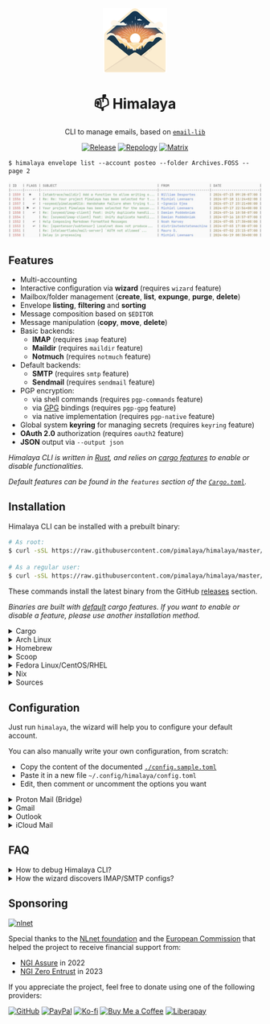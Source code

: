 <div align="center">
  <img src="./logo.svg" alt="Logo" width="128" height="128" />
  <h1>📫 Himalaya</h1>
  <p>CLI to manage emails, based on <a href="https://crates.io/crates/email-lib"><code>email-lib</code></a></p>
  <p>
    <a href="https://github.com/pimalaya/himalaya/releases/latest"><img alt="Release" src="https://img.shields.io/github/v/release/pimalaya/himalaya?color=success"/></a>
	<a href="https://repology.org/project/himalaya/versions"><img alt="Repology" src="https://img.shields.io/repology/repositories/himalaya?color=success"></a>
    <a href="https://matrix.to/#/#pimalaya:matrix.org"><img alt="Matrix" src="https://img.shields.io/matrix/pimalaya:matrix.org?color=success&label=chat"/></a>
  </p>
</div>

```
$ himalaya envelope list --account posteo --folder Archives.FOSS --page 2
```

![screenshot](./screenshot.jpeg)

## Features

- Multi-accounting
- Interactive configuration via **wizard** (requires `wizard` feature)
- Mailbox/folder management (**create**, **list**, **expunge**, **purge**, **delete**)
- Envelope **listing**, **filtering** and **sorting**
- Message composition based on `$EDITOR`
- Message manipulation (**copy**, **move**, **delete**)
- Basic backends:
  - **IMAP** (requires `imap` feature)
  - **Maildir** (requires `maildir` feature)
  - **Notmuch** (requires `notmuch` feature)
- Default backends:
  - **SMTP** (requires `smtp` feature)
  - **Sendmail** (requires `sendmail` feature)
- PGP encryption:
  - via shell commands (requires `pgp-commands` feature)
  - via [GPG](https://www.gnupg.org/) bindings (requires `pgp-gpg` feature)
  - via native implementation (requires `pgp-native` feature)
- Global system **keyring** for managing secrets (requires `keyring` feature)
- **OAuth 2.0** authorization (requires `oauth2` feature)
- **JSON** output via `--output json`

*Himalaya CLI is written in [Rust](https://www.rust-lang.org/), and relies on [cargo features](https://doc.rust-lang.org/cargo/reference/features.html) to enable or disable functionalities.*

*Default features can be found in the `features` section of the [`Cargo.toml`](https://github.com/pimalaya/himalaya/blob/master/Cargo.toml#L18).*

## Installation

Himalaya CLI can be installed with a prebuilt binary:

```bash
# As root:
$ curl -sSL https://raw.githubusercontent.com/pimalaya/himalaya/master/install.sh | sudo sh

# As a regular user:
$ curl -sSL https://raw.githubusercontent.com/pimalaya/himalaya/master/install.sh | PREFIX=~/.local sh
```

These commands install the latest binary from the GitHub [releases](https://github.com/pimalaya/himalaya/releases) section.

*Binaries are built with [default](https://github.com/pimalaya/himalaya/blob/master/Cargo.toml#L18) cargo features. If you want to enable or disable a feature, please use another installation method.*

<details>
  <summary>Cargo</summary>

  Himalaya CLI can be installed with [cargo](https://doc.rust-lang.org/cargo/):

  ```bash
  $ cargo install himalaya

  # With only IMAP support:
  $ cargo install himalaya --no-default-features --features imap
  ```

  You can also use the git repository for a more up-to-date (but less stable) version:

  ```bash
  $ cargo install --git https://github.com/pimalaya/himalaya.git himalaya
  ```
</details>

<details>
  <summary>Arch Linux</summary>

  Himalaya CLI can be installed on [Arch Linux](https://archlinux.org/) with either the community repository:

  ```bash
  $ pacman -S himalaya
  ```

  or the [user repository](https://aur.archlinux.org/):

  ```bash
  $ git clone https://aur.archlinux.org/himalaya-git.git
  $ cd himalaya-git
  $ makepkg -isc
  ```

  If you use [yay](https://github.com/Jguer/yay), it is even simplier:

  ```bash
  $ yay -S himalaya-git
  ```

</details>

<details>
  <summary>Homebrew</summary>

  Himalaya CLI can be installed with [Homebrew](https://brew.sh/):

  ```bash
  $ brew install himalaya
  ```

</details>

<details>
  <summary>Scoop</summary>

  Himalaya CLI can be installed with [Scoop](https://scoop.sh/):

  ```bash
  $ scoop install himalaya
  ```

</details>

<details>
  <summary>Fedora Linux/CentOS/RHEL</summary>

  Himalaya CLI can be installed on [Fedora Linux](https://fedoraproject.org/)/CentOS/RHEL via [COPR](https://copr.fedorainfracloud.org/coprs/atim/himalaya/) repo:

  ```bash
  $ dnf copr enable atim/himalaya
  $ dnf install himalaya
  ```

</details>

<details>
  <summary>Nix</summary>

  Himalaya CLI can be installed with [Nix](https://serokell.io/blog/what-is-nix):

  ```bash
  $ nix-env -i himalaya
  ```

  You can also use the git repository for a more up-to-date (but less stable) version:

  ```bash
  $ nix-env -if https://github.com/pimalaya/himalaya/archive/master.tar.gz

  # or, from within the source tree checkout
  $ nix-env -if .
  ```

  If you have the [Flakes](https://nixos.wiki/wiki/Flakes) feature enabled:

  ```bash
  $ nix profile install himalaya

  # or, from within the source tree checkout
  $ nix profile install

  # you can also run Himalaya directly without installing it:
  $ nix run himalaya
  ```
</details>

<details>
  <summary>Sources</summary>

  Himalaya CLI can be installed from sources.

  First you need to install the Rust development environment (see the [rust installation documentation](https://doc.rust-lang.org/cargo/getting-started/installation.html)):

  ```bash
  $ curl https://sh.rustup.rs -sSf | sh
  ```

  Then, you need to clone the repository and install dependencies:

  ```bash
  $ git clone https://github.com/pimalaya/himalaya.git
  $ cd himalaya
  $ cargo check
  ```

  Now, you can build Himalaya:

  ```bash
  $ cargo build --release
  ```

  *Binaries are available under the `target/release` folder.*
</details>

## Configuration

Just run `himalaya`, the wizard will help you to configure your default account.

You can also manually write your own configuration, from scratch:

- Copy the content of the documented [`./config.sample.toml`](./config.sample.toml)
- Paste it in a new file `~/.config/himalaya/config.toml`
- Edit, then comment or uncomment the options you want

<details>
  <summary>Proton Mail (Bridge)</summary>

  When using Proton Bridge, emails are synchronized locally and exposed via a local IMAP/SMTP server. This implies 2 things:

  - Id order may be reversed or shuffled, but envelopes will still be sorted by date.
  - SSL/TLS needs to be deactivated manually.
  - The password to use is the one generated by Proton Bridge, not the one from your Proton Mail account.

  ```toml
  [accounts.proton]
  email = "example@proton.me"

  backend = "imap"
  imap.host = "127.0.0.1"
  imap.port = 1143
  imap.encryption = false
  imap.login = "example@proton.me"
  imap.passwd.raw = "<bridge-imap-p@ssw0rd>"

  message.send.backend = "smtp"
  smtp.host = "127.0.0.1"
  smtp.port = 1025
  smtp.encryption = false
  smtp.login = "example@proton.me"
  smtp.passwd.raw = "<bridge-smtp-p@ssw0rd>"
  ```

  Keeping your password inside the configuration file is good for testing purpose, but it is not safe. You have 2 better alternatives:

  - Save your password in any password manager that can be queried via the CLI:

    ```toml
    imap.passwd.cmd = "pass show proton"
    ```

  - Use the global keyring of your system (requires the `keyring` cargo feature):

    ```toml
    imap.passwd.keyring = "proton-example"
    ```

    Running `himalaya configure -a proton` will ask for your IMAP password, just paste the one generated previously.
</details>

<details>
  <summary>Gmail</summary>

  Google passwords cannot be used directly. There is two ways to authenticate yourself:

  ## Using [App Passwords](https://support.google.com/mail/answer/185833)

  This option is the simplest and the fastest. First, be sure that:

  - IMAP is enabled
  - Two-step authentication is enabled
  - Less secure app access is enabled

  First create a [dedicated password](https://myaccount.google.com/apppasswords) for Himalaya.

  ```toml
  [accounts.gmail]
  email = "example@gmail.com"

  folder.alias.inbox = "INBOX"
  folder.alias.sent = "[Gmail]/Sent Mail"
  folder.alias.drafts = "[Gmail]/Drafts"
  folder.alias.trash = "[Gmail]/Trash"

  backend = "imap"
  imap.host = "imap.gmail.com"
  imap.port = 993
  imap.login = "example@gmail.com"
  imap.passwd.cmd = "pass show gmail"

  message.send.backend = "smtp"
  smtp.host = "smtp.gmail.com"
  smtp.port = 465
  smtp.login = "example@gmail.com"
  smtp.passwd.cmd = "pass show gmail"
  ```

  Keeping your password inside the configuration file is good for testing purpose, but it is not safe. You have 2 better alternatives:

  - Save your password in any password manager that can be queried via the CLI:

    ```toml
    imap.passwd.cmd = "pass show gmail"
    ```

  - Use the global keyring of your system (requires the `keyring` cargo feature):

    ```toml
    imap.passwd.keyring = "gmail-example"
    ```

    Running `himalaya configure -a gmail` will ask for your IMAP password, just paste the one generated previously.

  ## Using OAuth 2.0

  This option is the most secure but the hardest to configure. It requires the `oauth2` and `keyring` cargo features.

  First, you need to get your OAuth 2.0 credentials by following [this guide](https://developers.google.com/identity/protocols/oauth2#1.-obtain-oauth-2.0-credentials-from-the-dynamic_data.setvar.console_name-.). Once you get your client id and your client secret, you can configure your Himalaya account this way:

  ```toml
  [accounts.gmail]
  email = "example@gmail.com"

  folder.alias.inbox = "INBOX"
  folder.alias.sent = "[Gmail]/Sent Mail"
  folder.alias.drafts = "[Gmail]/Drafts"
  folder.alias.trash = "[Gmail]/Trash"

  backend = "imap"
  imap.host = "imap.gmail.com"
  imap.port = 993
  imap.login = "example@gmail.com"
  imap.oauth2.client-id = "<imap-client-id>"
  imap.oauth2.auth-url = "https://accounts.google.com/o/oauth2/v2/auth"
  imap.oauth2.token-url = "https://www.googleapis.com/oauth2/v3/token"
  imap.oauth2.pkce = true
  imap.oauth2.scope = "https://mail.google.com/"

  message.send.backend = "smtp"
  smtp.host = "smtp.gmail.com"
  smtp.port = 465
  smtp.login = "example@gmail.com"
  smtp.oauth2.client-id = "<smtp-client-id>"
  smtp.oauth2.auth-url = "https://accounts.google.com/o/oauth2/v2/auth"
  smtp.oauth2.token-url = "https://www.googleapis.com/oauth2/v3/token"
  smtp.oauth2.pkce = true
  smtp.oauth2.scope = "https://mail.google.com/"

  # If you want your SMTP to share the same client id (and so the same access token)
  # as your IMAP config, you can add the following:
  #
  # imap.oauth2.client-id = "<client-id>"
  # imap.oauth2.client-secret.keyring = "gmail-oauth2-client-secret"
  # imap.oauth2.access-token.keyring = "gmail-oauth2-access-token"
  # imap.oauth2.refresh-token.keyring = "gmail-oauth2-refresh-token"
  #
  # imap.oauth2.client-id = "<client-id>"
  # imap.oauth2.client-secret.keyring = "gmail-oauth2-client-secret"
  # imap.oauth2.access-token.keyring = "gmail-oauth2-access-token"
  # smtp.oauth2.refresh-token.keyring = "gmail-oauth2-refresh-token"
  ```

  Running `himalaya configure -a gmail` will complete your OAuth 2.0 setup and ask for your client secret.
</details>

<details>
  <summary>Outlook</summary>

    ```toml
  [accounts.outlook]
  email = "example@outlook.com"

  backend = "imap"
  imap.host = "outlook.office365.com"
  imap.port = 993
  imap.login = "example@outlook.com"
  imap.passwd.cmd = "pass show outlook"

  message.send.backend = "smtp"
  smtp.host = "smtp.mail.outlook.com"
  smtp.port = 587
  smtp.encryption = "start-tls"
  smtp.login = "example@outlook.com"
  smtp.passwd.cmd = "pass show outlook"
  ```

  ### Using OAuth 2.0

  This option is the most secure but the hardest to configure. First, you need to get your OAuth 2.0 credentials by following [this guide](https://learn.microsoft.com/en-us/exchange/client-developer/legacy-protocols/how-to-authenticate-an-imap-pop-smtp-application-by-using-oauth). Once you get your client id and your client secret, you can configure your Himalaya account this way:

  ```toml
  [accounts.outlook]
  email = "example@outlook.com"

  backend = "imap"
  imap.host = "outlook.office365.com"
  imap.port = 993
  imap.login = "example@outlook.com"
  imap.oauth2.client-id = "<imap-client-id>"
  imap.oauth2.auth-url = "https://login.microsoftonline.com/common/oauth2/v2.0/authorize"
  imap.oauth2.token-url = "https://login.microsoftonline.com/common/oauth2/v2.0/token"
  imap.oauth2.pkce = true
  imap.oauth2.scope = "https://outlook.office.com/IMAP.AccessAsUser.All"

  message.send.backend = "smtp"
  smtp.host = "smtp.mail.outlook.com"
  smtp.port = 587
  smtp.starttls = true
  smtp.login = "example@outlook.com"
  smtp.oauth2.client-id = "<smtp-client-id>"
  smtp.oauth2.auth-url = "https://login.microsoftonline.com/common/oauth2/v2.0/authorize"
  smtp.oauth2.token-url = "https://login.microsoftonline.com/common/oauth2/v2.0/token"
  smtp.oauth2.pkce = true
  smtp.oauth2.scope = "https://outlook.office.com/SMTP.Send"

  # If you want your SMTP to share the same client id (and so the same access token)
  # as your IMAP config, you can add the following:
  #
  # imap.oauth2.client-id = "<client-id>"
  # imap.oauth2.client-secret.keyring = "outlook-oauth2-client-secret"
  # imap.oauth2.access-token.keyring = "outlook-oauth2-access-token"
  # imap.oauth2.refresh-token.keyring = "outlook-oauth2-refresh-token"
  #
  # imap.oauth2.client-id = "<client-id>"
  # imap.oauth2.client-secret.keyring = "outlook-oauth2-client-secret"
  # imap.oauth2.access-token.keyring = "outlook-oauth2-access-token"
  # smtp.oauth2.refresh-token.keyring = "outlook-oauth2-refresh-token"
  ```

  Running `himalaya configure -a outlook` will complete your OAuth 2.0 setup and ask for your client secret.
</details>

<details>
  <summary>iCloud Mail</summary>

  From the [iCloud Mail](https://support.apple.com/en-us/HT202304) support page:

  - IMAP port = `993`.
  - IMAP login = name of your iCloud Mail email address (for example, `johnappleseed`, not `johnappleseed@icloud.com`)
  - SMTP port = `587` with `STARTTLS`
  - SMTP login = full iCloud Mail email address (for example, `johnappleseed@icloud.com`, not `johnappleseed`)

  ```toml
  [accounts.icloud]
  email = "johnappleseed@icloud.com"

  backend = "imap"
  imap.host = "imap.mail.me.com"
  imap.port = 993
  imap.login = "johnappleseed"
  imap.passwd.cmd = "pass show icloud"

  message.send.backend = "smtp"
  smtp.host = "smtp.mail.me.com"
  smtp.port = 587
  smtp.encryption = "start-tls"
  smtp.login = "johnappleseed@icloud.com"
  smtp.passwd.cmd = "pass show icloud"
  ```
</details>

## FAQ

<details>
  <summary>How to debug Himalaya CLI?</summary>

  The simplest way is to use `--debug` and `--trace` arguments.

  The advanced way is based on environment variables:

  - `RUST_LOG=<level>`: determines the log level filter, can be one of `off`, `error`, `warn`, `info`, `debug` and `trace`.
  - `RUST_SPANTRACE=1`: enables the spantrace (a span represent periods of time in which a program was executing in a particular context).
  - `RUST_BACKTRACE=1`: enables the error backtrace.
  - `RUST_BACKTRACE=full`: enables the full error backtrace, which include source lines where the error originated from.

  Logs are written to the `stderr`, which means that you can redirect them easily to a file:

  ```
  RUST_LOG=debug himalaya 2>/tmp/himalaya.log
  ```
</details>

<details>
  <summary>How the wizard discovers IMAP/SMTP configs?</summary>

  All the lookup mechanisms use the email address domain as base for the lookup. It is heavily inspired from the Thunderbird [Autoconfiguration](https://udn.realityripple.com/docs/Mozilla/Thunderbird/Autoconfiguration) protocol. For example, for the email address `test@example.com`, the lookup is performed as (in this order):

  1. check for `autoconfig.example.com`
  2. look up of `example.com` in the ISPDB (the Thunderbird central database)
  3. look up `MX example.com` in DNS, and for `mx1.mail.hoster.com`, look up `hoster.com` in the ISPDB
  4. look up `SRV example.com` in DNS
  5. try to guess (`imap.example.com`, `smtp.example.com`…)
</details>

## Sponsoring

[![nlnet](https://nlnet.nl/logo/banner-160x60.png)](https://nlnet.nl/project/Himalaya/index.html)

Special thanks to the [NLnet foundation](https://nlnet.nl/project/Himalaya/index.html) and the [European Commission](https://www.ngi.eu/) that helped the project to receive financial support from:

- [NGI Assure](https://nlnet.nl/assure/) in 2022
- [NGI Zero Entrust](https://nlnet.nl/entrust/) in 2023

If you appreciate the project, feel free to donate using one of the following providers:

[![GitHub](https://img.shields.io/badge/-GitHub%20Sponsors-fafbfc?logo=GitHub%20Sponsors)](https://github.com/sponsors/soywod)
[![PayPal](https://img.shields.io/badge/-PayPal-0079c1?logo=PayPal&logoColor=ffffff)](https://www.paypal.com/paypalme/soywod)
[![Ko-fi](https://img.shields.io/badge/-Ko--fi-ff5e5a?logo=Ko-fi&logoColor=ffffff)](https://ko-fi.com/soywod)
[![Buy Me a Coffee](https://img.shields.io/badge/-Buy%20Me%20a%20Coffee-ffdd00?logo=Buy%20Me%20A%20Coffee&logoColor=000000)](https://www.buymeacoffee.com/soywod)
[![Liberapay](https://img.shields.io/badge/-Liberapay-f6c915?logo=Liberapay&logoColor=222222)](https://liberapay.com/soywod)
